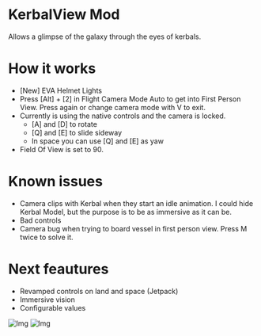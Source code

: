 # KerbalView Mod
Allows a glimpse of the galaxy through the eyes of kerbals.

# How it works
- [New] EVA Helmet Lights
- Press [Alt] + [2] in Flight Camera Mode Auto to get into First Person View. Press again or change camera mode with V to exit.
- Currently is using the native controls and the camera is locked.
    - [A] and [D] to rotate
    - [Q] and [E] to slide sideway
    - In space you can use [Q] and [E] as yaw 
- Field Of View is set to 90.

# Known issues
- Camera clips with Kerbal when they start an idle animation. I could hide Kerbal Model, but the purpose is to be as immersive as it can be.
- Bad controls
- Camera bug when trying to board vessel in first person view. Press M twice to solve it.

# Next feautures
- Revamped controls on land and space (Jetpack)
- Immersive vision
- Configurable values

![Img](https://i.imgur.com/qeKv8wv.jpeg)
![Img](https://i.imgur.com/TNP3KcQ.jpeg)

